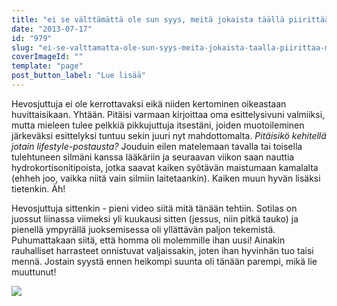 ```yaml
---
title: "ei se välttämättä ole sun syys, meitä jokaista täällä piirittää monimutkainen typeryys."
date: "2013-07-17"
id: "979"
slug: "ei-se-valttamatta-ole-sun-syys-meita-jokaista-taalla-piirittaa-monimutkainen-typeryys"
coverImageId: ""
template: "page"
post_button_label: "Lue lisää"
---
```


Hevosjuttuja ei ole kerrottavaksi eikä niiden kertominen oikeastaan huvittaisikaan. Yhtään. Pitäisi varmaan kirjoittaa oma esittelysivuni valmiiksi, mutta mieleen tulee pelkkiä pikkujuttuja itsestäni, joiden muotoileminen järkeväksi esittelyksi tuntuu sekin juuri nyt mahdottomalta. _Pitäisikö kehitellä jotain lifestyle-postausta?_ Jouduin eilen matelemaan tavalla tai toisella tulehtuneen silmäni kanssa lääkäriin ja seuraavan viikon saan nauttia hydrokortisonitipoista, jotka saavat kaiken syötävän maistumaan kamalalta (ehheh joo, vaikka niitä vain silmiin laitetaankin). Kaiken muun hyvän lisäksi tietenkin. Äh!  
  
  

  

  

  

Hevosjuttuja sittenkin - pieni video siitä mitä tänään tehtiin. Sotilas on juossut liinassa viimeksi yli kuukausi sitten (jessus, niin pitkä tauko) ja pienellä ympyrällä juoksemisessa oli yllättävän paljon tekemistä. Puhumattakaan siitä, että homma oli molemmille ihan uusi! Ainakin rauhalliset harrasteet onnistuvat valjaissakin, joten ihan hyvinhän tuo taisi mennä. Jostain syystä ennen heikompi suunta oli tänään parempi, mikä lie muuttunut!

[![](images/ak.png)](http://2.bp.blogspot.com/-tkHwmWepknw/UebngcrOBMI/AAAAAAAAGT8/WhSmciJlnZ4/s1600/ak.png)
